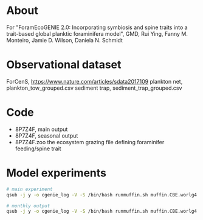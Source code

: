 # About
For "ForamEcoGENIE 2.0: Incorporating symbiosis and spine traits into a trait-based global planktic foraminifera model", GMD, Rui Ying, Fanny M. Monteiro, Jamie D. Wilson, Daniela N. Schmidt

# Observational dataset
ForCenS, https://www.nature.com/articles/sdata2017109
plankton net, plankton_tow_grouped.csv
sediment trap, sediment_trap_grouped.csv

# Code
- 8P7Z4F, main output
- 8P7Z4F, seasonal output
- 8P7Z4F.zoo the ecosystem grazing file defining foraminifer feeding/spine trait

# Model experiments

```bash
# main experiment
qsub -j y -o cgenie_log -V -S /bin/bash runmuffin.sh muffin.CBE.worlg4.BASESFeTDTL MS/yingetal.GMD.2022 muffin.CB.worlg4.BASESFeTDTL.FORAM.SPIN 10000

# monthly output
qsub -j y -o cgenie_log -V -S /bin/bash runmuffin.sh muffin.CBE.worlg4.BASESFeTDTL MS/yingetal.GMD.2022 8P7Z4F_monthly 100 muffin.CB.worlg4.BASESFeTDTL.FORAM.SPIN
```
